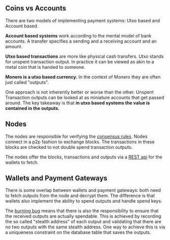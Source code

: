 ## Coins vs Accounts

There are two models of implementing payment systems: Utxo based and Account based.

**Account based systems** work according to the mental model of bank accounts. A transfer specifies a sending and a receiving account and an amount.

**Utxo based transactions** are more like physical cash transfers. Utxo stands for unspent transaction output. In practice it can be viewed as akin to a metal coin that is handed to someone.

**Monero is a utxo based currency.** In the context of Monero they are often just called "outputs".

One approach is not inherently better or worse than the other. Unspent Transaction outputs can be looked at as miniature accounts that get passed around. The key takeaway is that **in utxo based systems the value is contained in the outputs.**

## Nodes

The nodes are responsible for verifying the [consensus rules](https://monero-book.cuprate.org/consensus_rules.html). Nodes connect in a p2p fashion to exchange blocks. The transactions in these blocks are checked to not double spend transaction outputs.

The nodes offer the blocks, transactions and outputs via a [REST api](https://docs.getmonero.org/rpc-library/monerod-rpc/) for the wallets to fetch.

## Wallets and Payment Gateways

There is some overlap between wallets and payment gateways: both need to fetch outputs from the node and decrypt them. The difference is that wallets also implement the ability to spend outputs and handle spend keys.

The [burning bug](https://web.getmonero.org/2018/09/25/a-post-mortum-of-the-burning-bug.html) means that there is also the responsibility to ensure that the received outputs are actually spendable. This is achieved by recording the so called "stealth address" of each output and validating that there are no two outputs with the same stealth address. One way to achieve this is via a uniqueness constraint on the database table that saves the outputs.
